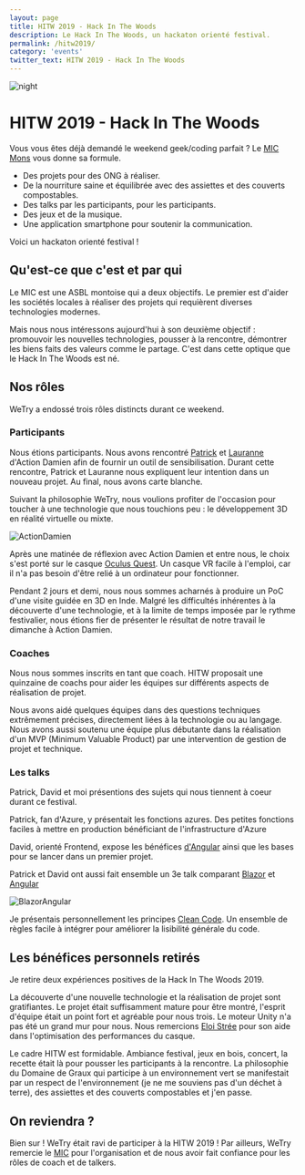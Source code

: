 ```yaml
---
layout: page
title: HITW 2019 - Hack In The Woods
description: Le Hack In The Woods, un hackaton orienté festival.
permalink: /hitw2019/
category: 'events'
twitter_text: HITW 2019 - Hack In The Woods
---
```


![night](/images/HITW2019/Night.jpg)

# HITW 2019 - Hack In The Woods

Vous vous êtes déjà demandé le weekend geek/coding parfait ? Le [MIC Mons](https://www.mic-belgique.be/) vous donne sa formule.

* Des projets pour des ONG à réaliser.
* De la nourriture saine et équilibrée avec des assiettes et des couverts compostables.
* Des talks par les participants, pour les participants.
* Des jeux et de la musique.
* Une application smartphone pour soutenir la communication.

Voici un hackaton orienté festival !

## Qu'est-ce que c'est et par qui

Le MIC est une ASBL montoise qui a deux objectifs. Le premier est d'aider les sociétés locales à réaliser des projets qui requièrent diverses technologies modernes.

Mais nous nous intéressons aujourd'hui à son deuxième objectif : promouvoir les nouvelles technologies, pousser à la rencontre, démontrer les biens faits des valeurs comme le partage. C'est dans cette optique que le Hack In The Woods est né.

## Nos rôles

WeTry a endossé trois rôles distincts durant ce weekend.

### Participants

Nous étions participants. Nous avons rencontré [Patrick](https://www.linkedin.com/in/patrick-suykerbuyk-b67055185/) et [Lauranne](https://www.linkedin.com/in/lauranne-paris-antelo-492844b4/) d'Action Damien afin de fournir un outil de sensibilisation. Durant cette rencontre, Patrick et Lauranne nous expliquent leur intention dans un nouveau projet. Au final, nous avons carte blanche.

Suivant la philosophie WeTry, nous voulions profiter de l'occasion pour toucher à une technologie que nous touchions peu : le développement 3D en réalité virtuelle ou mixte.

![ActionDamien](/images/HITW2019/ActionDamien.jpg)

Après une matinée de réflexion avec Action Damien et entre nous, le choix s'est porté sur le casque [Oculus Quest](https://www.oculus.com/quest/?locale=fr_FR). Un casque VR facile à l'emploi, car il n'a pas besoin d'être relié à un ordinateur pour fonctionner.

Pendant 2 jours et demi, nous nous sommes acharnés à produire un PoC d'une visite guidée en 3D en Inde. Malgré les difficultés inhérentes à la découverte d'une technologie, et à la limite de temps imposée par le rythme festivalier, nous étions fier de présenter le résultat de notre travail le dimanche à Action Damien.

### Coaches

Nous nous sommes inscrits en tant que coach. HITW proposait une quinzaine de coachs pour aider les équipes sur différents aspects de réalisation de projet.

Nous avons aidé quelques équipes dans des questions techniques extrêmement précises, directement liées à la technologie ou au langage.
Nous avons aussi soutenu une équipe plus débutante dans la réalisation d'un MVP (Minimum Valuable Product) par une intervention de gestion de projet et technique.

### Les talks

Patrick, David et moi présentions des sujets qui nous tiennent à coeur durant ce festival.

Patrick, fan d'Azure, y présentait les fonctions azures. Des petites fonctions faciles à mettre en production bénéficiant de l'infrastructure d'Azure

David, orienté Frontend, expose les bénéfices [d'Angular](https://angular.io) ainsi que les bases pour se lancer dans un premier projet.

Patrick et David ont aussi fait ensemble un 3e talk comparant [Blazor](https://dotnet.microsoft.com/apps/aspnet/web-apps/blazor) et [Angular](https://angular.io)

![BlazorAngular](/images/HITW2019/BlazorAngular.jpg)

Je présentais personnellement les principes [Clean Code](https://www.oreilly.com/library/view/clean-code/9780136083238/). Un ensemble de règles facile à intégrer pour améliorer la lisibilité générale du code.

## Les bénéfices personnels retirés

Je retire deux expériences positives de la Hack In The Woods 2019.

La découverte d'une nouvelle technologie et la réalisation de projet sont gratifiantes. Le projet était suffisamment mature pour être montré, l'esprit d'équipe était un point fort et agréable pour nous trois. Le moteur Unity n'a pas été un grand mur pour nous. Nous remercions [Eloi Strée](https://www.linkedin.com/in/eloistree/?originalSubdomain=be) pour son aide dans l'optimisation des performances du casque.

Le cadre HITW est formidable. Ambiance festival, jeux en bois, concert, la recette était là pour pousser les participants à la rencontre. La philosophie du Domaine de Graux qui participe à un environnement vert se manifestait par un respect de l'environnement (je ne me souviens pas d'un déchet à terre), des assiettes et des couverts compostables et j'en passe.

## On reviendra ?

Bien sur ! WeTry était ravi de participer à la HITW 2019 ! Par ailleurs, WeTry remercie le [MIC](http://www.mic-belgique.be) pour l'organisation et de nous avoir fait confiance pour les rôles de coach et de talkers.
